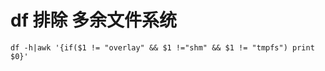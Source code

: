 # df 排除 多余文件系统

```text
df -h|awk '{if($1 != "overlay" && $1 !="shm" && $1 != "tmpfs") print $0}'
```

